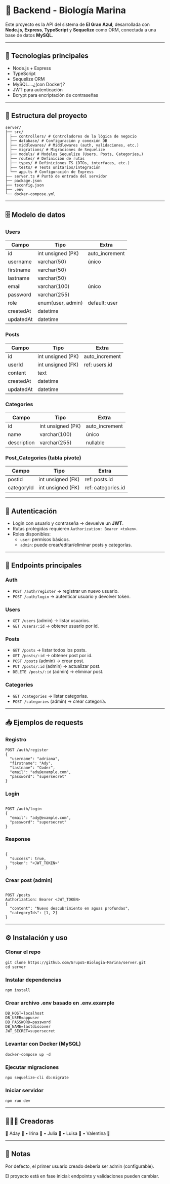 # 🌊 Backend - Biología Marina

Este proyecto es la API del sistema de **El Gran Azul**, desarrollada con **Node.js**, **Express**, **TypeScript** y **Sequelize** como ORM, conectada a una base de datos **MySQL**.

---

## 🚀 Tecnologías principales

- Node.js + Express  
- TypeScript  
- Sequelize ORM  
- MySQL....¿(con Docker)?  
- JWT para autenticación  
- Bcrypt para encriptación de contraseñas  

---

## 📂 Estructura del proyecto

```
server/
├── src/
│ ├── controllers/ # Controladores de la lógica de negocio
│ ├── database/ # Configuración y conexión DB
│ ├── middlewares/ # Middlewares (auth, validaciones, etc.)
│ ├── migrations/ # Migraciones de Sequelize
│ ├── models/ # Modelos Sequelize (Users, Posts, Categories…)
│ ├── routes/ # Definición de rutas
│ ├── types/ # Definiciones TS (DTOs, interfaces, etc.)
│ ├── tests/ # Tests unitarios/integración
│ └── app.ts # Configuración de Express
├── server.ts # Punto de entrada del servidor
├── package.json
├── tsconfig.json
├── .env
└── docker-compose.yml

```
---

## 🗄️ Modelo de datos

### Users
| Campo      | Tipo               | Extra           |
|------------|--------------------|-----------------|
| id         | int unsigned (PK)  | auto_increment  |
| username   | varchar(50)        | único           |
| firstname  | varchar(50)        |                 |
| lastname   | varchar(50)        |                 |
| email      | varchar(100)       | único           |
| password   | varchar(255)       |                 |
| role       | enum(user, admin)  | default: user   |
| createdAt  | datetime           |                 |
| updatedAt  | datetime           |                 |

### Posts
| Campo      | Tipo               | Extra           |
|------------|--------------------|-----------------|
| id         | int unsigned (PK)  | auto_increment  |
| userId     | int unsigned (FK)  | ref: users.id   |
| content    | text               |                 |
| createdAt  | datetime           |                 |
| updatedAt  | datetime           |                 |

### Categories
| Campo      | Tipo               | Extra           |
|------------|--------------------|-----------------|
| id         | int unsigned (PK)  | auto_increment  |
| name       | varchar(100)       | único           |
| description| varchar(255)       | nullable        |

### Post_Categories (tabla pivote)
| Campo       | Tipo               | Extra             |
|-------------|--------------------|-------------------|
| postId      | int unsigned (FK)  | ref: posts.id     |
| categoryId  | int unsigned (FK)  | ref: categories.id|

---

## 🔑 Autenticación

- Login con usuario y contraseña → devuelve un **JWT**.  
- Rutas protegidas requieren `Authorization: Bearer <token>`.  
- Roles disponibles:  
  - `user`: permisos básicos.  
  - `admin`: puede crear/editar/eliminar posts y categorías.  

---

## 📌 Endpoints principales

### Auth
- `POST /auth/register` → registrar un nuevo usuario.  
- `POST /auth/login` → autenticar usuario y devolver token.  

### Users
- `GET /users` (admin) → listar usuarios.  
- `GET /users/:id` → obtener usuario por id.  

### Posts
- `GET /posts` → listar todos los posts.  
- `GET /posts/:id` → obtener post por id.  
- `POST /posts` (admin) → crear post.  
- `PUT /posts/:id` (admin) → actualizar post.  
- `DELETE /posts/:id` (admin) → eliminar post.  

### Categories
- `GET /categories` → listar categorías.  
- `POST /categories` (admin) → crear categoría.  

---

## 📥 Ejemplos de requests

### Registro
```
POST /auth/register
{
  "username": "adriana",
  "firstname": "Ady",
  "lastname": "Coder",
  "email": "ady@example.com",
  "password": "supersecret"
}
```

### Login
```

POST /auth/login
{
  "email": "ady@example.com",
  "password": "supersecret"
}
```

### Response
```

{
  "success": true,
  "token": "<JWT_TOKEN>"
}
```

### Crear post (admin)
```

POST /posts
Authorization: Bearer <JWT_TOKEN>
{
  "content": "Nuevo descubrimiento en aguas profundas",
  "categoryIds": [1, 2]
}
```
---
## ⚙️ Instalación y uso

### Clonar el repo
```
git clone https://github.com/Grupo5-Biologia-Marina/server.git
cd server
```

### Instalar dependencias
```
npm install
```
### Crear archivo .env basado en .env.example
```
DB_HOST=localhost
DB_USER=appuser
DB_PASSWORD=password
DB_NAME=lastdiscover
JWT_SECRET=supersecret
```
### Levantar con Docker (MySQL)
```
docker-compose up -d
```
### Ejecutar migraciones
```
npx sequelize-cli db:migrate
```
### Iniciar servidor
```
npm run dev
```
---
## 👩🏻‍💻​ Creadoras

🚢 Aday 🦈 • Irina 🐙 • Julia 🐠 • Luisa 🐬 • Valentina 🐡

---

## 📌 Notas

Por defecto, el primer usuario creado debería ser admin (configurable).

El proyecto está en fase inicial: endpoints y validaciones pueden cambiar.
